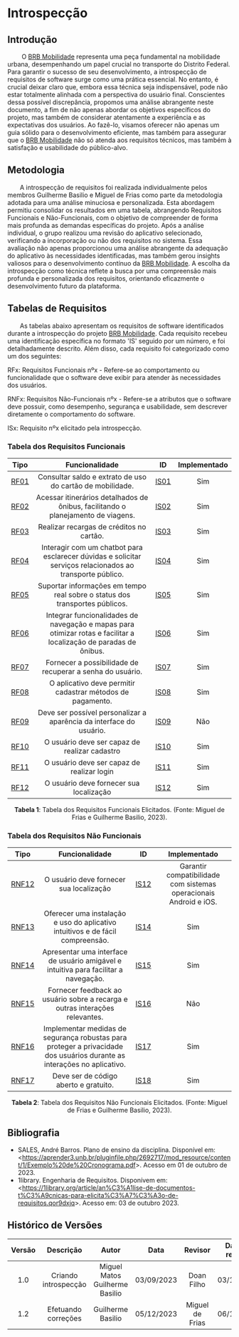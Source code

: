 # **Introspecção**

## **Introdução**


&emsp;&emsp; O [BRB Mobilidade](https://requisitos-de-software.github.io/2023.2-BRBMobilidade/) representa uma peça fundamental na mobilidade urbana, desempenhando um papel crucial no transporte do Distrito Federal. Para garantir o sucesso de seu desenvolvimento, a introspecção de requisitos de software surge como uma prática essencial. No entanto, é crucial deixar claro que, embora essa técnica seja indispensável, pode não estar totalmente alinhada com a perspectiva do usuário final. Conscientes dessa possível discrepância, propomos uma análise abrangente neste documento, a fim de não apenas abordar os objetivos específicos do projeto, mas também de considerar atentamente a experiência e as expectativas dos usuários. Ao fazê-lo, visamos oferecer não apenas um guia sólido para o desenvolvimento eficiente, mas também para assegurar que o [BRB Mobilidade](https://requisitos-de-software.github.io/2023.2-BRBMobilidade/) não só atenda aos requisitos técnicos, mas também à satisfação e usabilidade do público-alvo.


## **Metodologia**


&emsp;&emsp;A introspecção de requisitos foi realizada individualmente pelos membros Guilherme Basilio e Miguel de Frias como parte da metodologia adotada para uma análise minuciosa e personalizada. Esta abordagem permitiu consolidar os resultados em uma tabela, abrangendo Requisitos Funcionais e Não-Funcionais, com o objetivo de compreender de forma mais profunda as demandas específicas do projeto. Após a análise individual, o grupo realizou uma revisão do aplicativo selecionado, verificando a incorporação ou não dos requisitos no sistema. Essa avaliação não apenas proporcionou uma análise abrangente da adequação do aplicativo às necessidades identificadas, mas também gerou insights valiosos para o desenvolvimento contínuo da [BRB Mobilidade](https://requisitos-de-software.github.io/2023.2-BRBMobilidade/). A escolha da introspecção como técnica reflete a busca por uma compreensão mais profunda e personalizada dos requisitos, orientando eficazmente o desenvolvimento futuro da plataforma.


## **Tabelas de Requisitos**


&emsp;&emsp;As tabelas abaixo apresentam os requisitos de software identificados durante a introspecção do projeto [BRB Mobilidade](https://requisitos-de-software.github.io/2023.2-BRBMobilidade/). Cada requisito recebeu uma identificação específica no formato 'IS' seguido por um número, e foi detalhadamente descrito. Além disso, cada requisito foi categorizado como um dos seguintes:

RFx: Requisitos Funcionais nºx - Refere-se ao comportamento ou funcionalidade que o software deve exibir para atender às necessidades dos usuários.

RNFx: Requisitos Não-Funcionais nºx - Refere-se a atributos que o software deve possuir, como desempenho, segurança e usabilidade, sem descrever diretamente o comportamento do software.

ISx: Requisito nºx elicitado pela introspecção.

### **Tabela dos Requisitos Funcionais**

| Tipo   | Funcionalidade                                       | ID   | Implementado |
| :---:  | :--------------------------------------------------: | :---: | :----------: |
| [RF01](https://requisitos-de-software.github.io/2023.2-BRBMobilidade/elicitacao/requisitos_elicitados/)   | Consultar saldo e extrato de uso do cartão de mobilidade. | [IS01](https://requisitos-de-software.github.io/2023.2-BRBMobilidade/elicitacao/tecnicas/introspeccao/#tabela-dos-requisitos-funcionais) | Sim |
| [RF02](https://requisitos-de-software.github.io/2023.2-BRBMobilidade/elicitacao/requisitos_elicitados/)   | Acessar itinerários detalhados de ônibus, facilitando o planejamento de viagens. |  [IS02](https://requisitos-de-software.github.io/2023.2-BRBMobilidade/elicitacao/tecnicas/introspeccao/#tabela-dos-requisitos-funcionais) | Sim |
| [RF03](https://requisitos-de-software.github.io/2023.2-BRBMobilidade/elicitacao/requisitos_elicitados/)   | Realizar recargas de créditos no cartão. |  [IS03](https://requisitos-de-software.github.io/2023.2-BRBMobilidade/elicitacao/tecnicas/introspeccao/#tabela-dos-requisitos-funcionais) | Sim |
| [RF04](https://requisitos-de-software.github.io/2023.2-BRBMobilidade/elicitacao/requisitos_elicitados/)   | Interagir com um chatbot para esclarecer dúvidas e solicitar serviços relacionados ao transporte público. |  [IS04](https://requisitos-de-software.github.io/2023.2-BRBMobilidade/elicitacao/tecnicas/introspeccao/#tabela-dos-requisitos-funcionais) | Sim   |
| [RF05](https://requisitos-de-software.github.io/2023.2-BRBMobilidade/elicitacao/requisitos_elicitados/)   | Suportar informações em tempo real sobre o status dos transportes públicos. |  [IS05](https://requisitos-de-software.github.io/2023.2-BRBMobilidade/elicitacao/tecnicas/introspeccao/#tabela-dos-requisitos-funcionais) | Sim     |
| [RF06](https://requisitos-de-software.github.io/2023.2-BRBMobilidade/elicitacao/requisitos_elicitados/)   | Integrar funcionalidades de navegação e mapas para otimizar rotas e facilitar a localização de paradas de ônibus. |  [IS06](https://requisitos-de-software.github.io/2023.2-BRBMobilidade/elicitacao/tecnicas/introspeccao/#tabela-dos-requisitos-funcionais) | Sim    |
| [RF07](https://requisitos-de-software.github.io/2023.2-BRBMobilidade/elicitacao/requisitos_elicitados/)   | Fornecer a possibilidade de recuperar a senha do usuário. |  [IS07](https://requisitos-de-software.github.io/2023.2-BRBMobilidade/elicitacao/tecnicas/introspeccao/#tabela-dos-requisitos-funcionais) | Sim |
| [RF08](https://requisitos-de-software.github.io/2023.2-BRBMobilidade/elicitacao/requisitos_elicitados/)   | O aplicativo deve permitir cadastrar métodos de pagamento. |  [IS08](https://requisitos-de-software.github.io/2023.2-BRBMobilidade/elicitacao/tecnicas/introspeccao/#tabela-dos-requisitos-funcionais) | Sim     |
| [RF09](https://requisitos-de-software.github.io/2023.2-BRBMobilidade/elicitacao/requisitos_elicitados/)   | Deve ser possível personalizar a aparência da interface do usuário. |  [IS09](https://requisitos-de-software.github.io/2023.2-BRBMobilidade/elicitacao/tecnicas/introspeccao/#tabela-dos-requisitos-funcionais) |  Não    |
| [RF10](https://requisitos-de-software.github.io/2023.2-BRBMobilidade/elicitacao/requisitos_elicitados/)   | O usuário deve ser capaz de realizar cadastro |  [IS10](https://requisitos-de-software.github.io/2023.2-BRBMobilidade/elicitacao/tecnicas/introspeccao/#tabela-dos-requisitos-funcionais) |    Sim          |
| [RF11](https://requisitos-de-software.github.io/2023.2-BRBMobilidade/elicitacao/requisitos_elicitados/)   | O usuário deve ser capaz de realizar login |  [IS11](https://requisitos-de-software.github.io/2023.2-BRBMobilidade/elicitacao/tecnicas/introspeccao/#tabela-dos-requisitos-funcionais) |        Sim      |
| [RF12](https://requisitos-de-software.github.io/2023.2-BRBMobilidade/elicitacao/requisitos_elicitados)   | O usuário deve fornecer sua localização |  [IS12](https://requisitos-de-software.github.io/2023.2-BRBMobilidade/elicitacao/tecnicas/introspeccao/#tabela-dos-requisitos-funcionais) |      Sim        |

<div style="text-align: center">
    <p> <b>Tabela 1</b>: Tabela dos Requisitos Funcionais Elicitados. (Fonte: Miguel de Frias e Guilherme Basilio, 2023).</p>
</div>

### **Tabela dos Requisitos Não Funcionais**
| Tipo   | Funcionalidade                                       | ID   | Implementado |
| :---:  | :-------------------------------------------------: | :---: | :----------: |
| [RNF12](https://requisitos-de-software.github.io/2023.2-BRBMobilidade/elicitacao/requisitos_elicitados)   | O usuário deve fornecer sua localização |  [IS12](https://requisitos-de-software.github.io/2023.2-BRBMobilidade/elicitacao/tecnicas/introspeccao/#tabela-dos-requisitos-funcionais)  | Garantir compatibilidade com sistemas operacionais Android e iOS.                                       |  [IS13](https://requisitos-de-software.github.io/2023.2-BRBMobilidade/elicitacao/tecnicas/introspeccao/#tabela-dos-requisitos-funcionais) |       Sim       |
|  [RNF13](https://requisitos-de-software.github.io/2023.2-BRBMobilidade/elicitacao/requisitos_elicitados)  | Oferecer uma instalação e uso do aplicativo intuitivos e de fácil compreensão.                            |  [IS14](https://requisitos-de-software.github.io/2023.2-BRBMobilidade/elicitacao/tecnicas/introspeccao/#tabela-dos-requisitos-funcionais) |     Sim         |
|  [RNF14](https://requisitos-de-software.github.io/2023.2-BRBMobilidade/elicitacao/requisitos_elicitados)  | Apresentar uma interface de usuário amigável e intuitiva para facilitar a navegação.                    |  [IS15](https://requisitos-de-software.github.io/2023.2-BRBMobilidade/elicitacao/tecnicas/introspeccao/#tabela-dos-requisitos-funcionais) |    Sim          |
|  [RNF15](https://requisitos-de-software.github.io/2023.2-BRBMobilidade/elicitacao/requisitos_elicitados)  | Fornecer feedback ao usuário sobre a recarga e outras interações relevantes.        |  [IS16](https://requisitos-de-software.github.io/2023.2-BRBMobilidade/elicitacao/tecnicas/introspeccao/#tabela-dos-requisitos-funcionais) |      Não        |
|  [RNF16](https://requisitos-de-software.github.io/2023.2-BRBMobilidade/elicitacao/requisitos_elicitados)  | Implementar medidas de segurança robustas para proteger a privacidade dos usuários durante as interações no aplicativo. |  [IS17](https://requisitos-de-software.github.io/2023.2-BRBMobilidade/elicitacao/tecnicas/introspeccao/#tabela-dos-requisitos-funcionais) |      Sim        |
|  [RNF17](https://requisitos-de-software.github.io/2023.2-BRBMobilidade/elicitacao/requisitos_elicitados)  | Deve ser de código aberto e gratuito.                                                                  |  [IS18](https://requisitos-de-software.github.io/2023.2-BRBMobilidade/elicitacao/tecnicas/introspeccao/#tabela-dos-requisitos-funcionais) |      Sim        |

<div style="text-align: center">
    <p> <b>Tabela 2</b>: Tabela dos Requisitos Não Funcionais Elicitados. (Fonte: Miguel de Frias e Guilherme Basilio, 2023).</p>
</div>

## **Bibliografia**

- SALES, André Barros. Plano de ensino da disciplina. Disponível em: <<https://aprender3.unb.br/pluginfile.php/2692717/mod_resource/content/1/Exemplo%20de%20Cronograma.pdf>>. Acesso em 01 de outubro de 2023.
- 1library. Engenharia de Requisitos. Disponívem em: <<https://1library.org/article/an%C3%A1lise-de-documentos-t%C3%A9cnicas-para-elicita%C3%A7%C3%A3o-de-requisitos.qor9dxjq>>. Acesso em: 03 de outubro 2023.

## **Histórico de Versões**
| Versão |          Descrição              |     Autor       |      Data      |   Revisor     |    Data de revisão    |  
|:------:|:-------------------------------:|:---------------:|:--------------:|:-------------:|:---------------------:|
|  1.0   | Criando introspecção |Miguel Matos Guilherme Basilio |   03/09/2023   |  Doan Filho  |      03/10/2023      |
|  1.2   | Efetuando correções  | Guilherme Basilio  |   05/12/2023   | Miguel de Frias  |       06/12/2023      |
